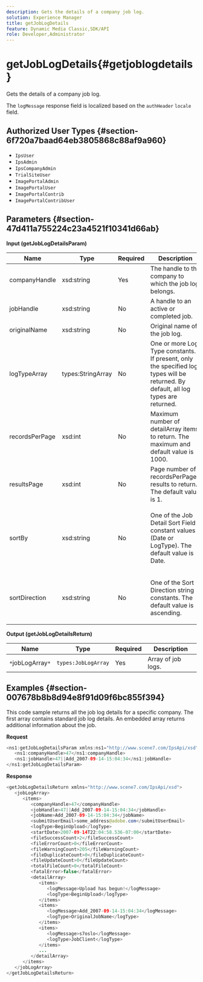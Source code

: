 ```yaml
---
description: Gets the details of a company job log.
solution: Experience Manager
title: getJobLogDetails
feature: Dynamic Media Classic,SDK/API
role: Developer,Administrator
---
```


# getJobLogDetails{#getjoblogdetails}

Gets the details of a company job log.

 The `logMessage` response field is localized based on the `authHeader` `locale` field. 

## Authorized User Types {#section-6f720a7baad64eb3805868c88af9a960}

* `IpsUser` 
* `IpsAdmin` 
* `IpsCompanyAdmin` 
* `TrialSiteUser` 
* `ImagePortalAdmin` 
* `ImagePortalUser` 
* `ImagePortalContrib` 
* `ImagePortalContribUser`

## Parameters {#section-47d411a755224c23a4521f10341d66ab}

**Input (getJobLogDetailsParam)** 

<table id="table_A77122D73F684B3F8F5AFA1C11C189ED"> 
 <thead> 
  <tr> 
   <th colname="col1" class="entry"> Name </th> 
   <th colname="col2" class="entry"> Type </th> 
   <th colname="col3" class="entry"> Required </th> 
   <th colname="col4" class="entry"> Description </th> 
  </tr> 
 </thead>
 <tbody> 
  <tr> 
   <td colname="col1"> <span class="codeph"> <span class="varname"> companyHandle</span> </span> </td> 
   <td colname="col2"> <span class="codeph"> xsd:string</span> </td> 
   <td colname="col3"> Yes </td> 
   <td colname="col4"> The handle to the company to which the job log belongs. </td> 
  </tr> 
  <tr> 
   <td colname="col1"> <span class="codeph"> <span class="varname"> jobHandle</span> </span> </td> 
   <td colname="col2"> <span class="codeph"> xsd:string</span> </td> 
   <td colname="col3"> No </td> 
   <td colname="col4"> A handle to an active or completed job. </td> 
  </tr> 
  <tr> 
   <td colname="col1"> <span class="codeph"> <span class="varname"> originalName</span> </span> </td> 
   <td colname="col2"> <span class="codeph"> xsd:string</span> </td> 
   <td colname="col3"> No </td> 
   <td colname="col4"> Original name of the job log. </td> 
  </tr> 
  <tr> 
   <td colname="col1"> <span class="codeph"> <span class="varname"> logTypeArray</span> </span> </td> 
   <td colname="col2"> <span class="codeph"> types:StringArray</span> </td> 
   <td colname="col3"> No </td> 
   <td colname="col4"> One or more Log Type constants. If present, only the specified log types will be returned. By default, all log types are returned. </td> 
  </tr> 
  <tr> 
   <td colname="col1"> <span class="codeph"> <span class="varname"> recordsPerPage</span> </span> </td> 
   <td colname="col2"> <span class="codeph"> xsd:int</span> </td> 
   <td colname="col3"> No </td> 
   <td colname="col4">Maximum number of <span class="codeph"> detailArray</span> items to return. The maximum and default value is 1000. </td> 
  </tr> 
  <tr> 
   <td colname="col1"> <span class="codeph"> <span class="varname"> resultsPage</span> </span> </td> 
   <td colname="col2"> <span class="codeph"> xsd:int</span> </td> 
   <td colname="col3"> No </td> 
   <td colname="col4">Page number of <span class="codeph"> recordsPerPage</span>-results to return. The default value is 1. </td> 
  </tr> 
  <tr> 
   <td colname="col1"> <span class="codeph"> <span class="varname"> sortBy</span> </span> </td> 
   <td colname="col2"> <span class="codeph"> xsd:string</span> </td> 
   <td colname="col3"> No </td> 
   <td colname="col4"> <p>One of the Job Detail Sort Field constant values (Date or LogType). The default value is Date. </p> </td> 
  </tr> 
  <tr> 
   <td colname="col1"> <span class="codeph"> <span class="varname"> sortDirection</span> </span> </td> 
   <td colname="col2"> <span class="codeph"> xsd:string</span> </td> 
   <td colname="col3"> No </td> 
   <td colname="col4"> <p>One of the Sort Direction string constants. The default value is ascending. </p> </td> 
  </tr> 
 </tbody> 
</table>

**Output (getJobLogDetailsReturn)** 

|  Name  | Type  | Required  | Description  |
|---|---|---|---|
|  `*`jobLogArray`*`  | `types:JobLogArray`  | Yes  | Array of job logs.  |

## Examples {#section-007678b8b8d94e8f91d09f6bc855f394}

This code sample returns all the job log details for a specific company. The first array contains standard job log details. An embedded array returns additional information about the job.

**Request** 

```java
<ns1:getJobLogDetailsParam xmlns:ns1="http://www.scene7.com/IpsApi/xsd">
   <ns1:companyHandle>47</ns1:companyHandle>
   <ns1:jobHandle>47||Add_2007-09-14-15:04:34</ns1:jobHandle>
</ns1:getJobLogDetailsParam>
```

**Response** 

```java
<getJobLogDetailsReturn xmlns="http://www.scene7.com/IpsApi/xsd">
   <jobLogArray>
      <items>
         <companyHandle>47</companyHandle>
         <jobHandle>47||Add_2007-09-14-15:04:34</jobHandle>
         <jobName>Add_2007-09-14-15:04:34</jobName>
         <submitUserEmail>some_address@adobe.com</submitUserEmail>
         <logType>BeginUpload</logType>
         <startDate>2007-09-14T22:04:58.536-07:00</startDate>
         <fileSuccessCount>2</fileSuccessCount>
         <fileErrorCount>0</fileErrorCount>
         <fileWarningCount>205</fileWarningCount>
         <fileDuplicateCount>0</fileDuplicateCount>
         <fileUpdateCount>0</fileUpdateCount>
         <totalFileCount>0</totalFileCount>
         <fatalError>false</fatalError>
         <detailArray>
            <items>
               <logMessage>Upload has begun!</logMessage>
               <logType>BeginUpload</logType>
            </items>
            <items>
               <logMessage>Add_2007-09-14-15:04:34</logMessage>
               <logType>OriginalJobName</logType>
            </items>
            <items>
               <logMessage>s7oslo</logMessage>
               <logType>JobClient</logType>
            </items>
            ...
         </detailArray>
      </items>
   </jobLogArray>
</getJobLogDetailsReturn>
```

